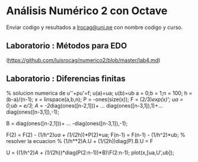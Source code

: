 # Análisis Numérico 2 con Octave

Enviar codigo y resultados a lrocag@uni.pe con nombre codigo y curso.

## Laboratorio : Métodos para EDO

(https://github.com/luisrocag/numerico2/blob/master/lab4.md)

## Laboratorio : Diferencias finitas
% solucion numerica de u''+pu'=f; u(a)=ua; u(b)=ub
a = 0;b = 1;n = 100; h = (b-a)/(n-1);
x = linspace(a,b,n);
P = -ones(size(x));
F = (2/3)*exp(x)';
ua = 0;ub = e/3;
A = -2*diag(ones([n-2,1]))+ ...
diag(ones([n-3,1]),1)+...
diag(ones([n-3,1]),-1);

B = diag(ones([n-2,1]))+ ...
    -diag(ones([n-3,1]),-1);

F(2)   = F(2) - (1/h^2)*ua + (1/(2*h))*P(2)*ua;
F(n-1) = F(n-1) - (1/h^2)*ub;
%  resolver la ecuacion 
%   (1/h**2)A.U + (1/(2h))diag(P).B.U = F

U = ((1/h^2)*A + (1/(2*h))*diag(P(2:n-1))*B)\F(2:n-1);
plot(x,[ua,U',ub]);
